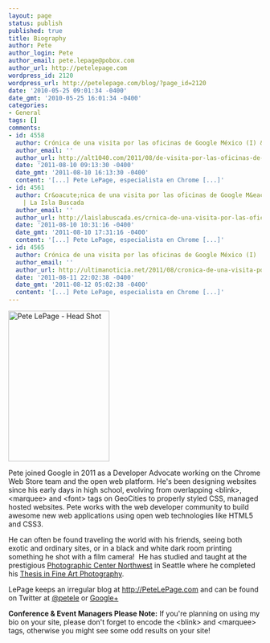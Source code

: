 ```yaml
---
layout: page
status: publish
published: true
title: Biography
author: Pete
author_login: Pete
author_email: pete.lepage@pobox.com
author_url: http://petelepage.com
wordpress_id: 2120
wordpress_url: http://petelepage.com/blog/?page_id=2120
date: '2010-05-25 09:01:34 -0400'
date_gmt: '2010-05-25 16:01:34 -0400'
categories:
- General
tags: []
comments:
- id: 4558
  author: Crónica de una visita por las oficinas de Google México (I) &mdash; ALT1040
  author_email: ''
  author_url: http://alt1040.com/2011/08/de-visita-por-las-oficinas-de-google-mexico-parte-1
  date: '2011-08-10 09:13:30 -0400'
  date_gmt: '2011-08-10 16:13:30 -0400'
  content: '[...] Pete LePage, especialista en Chrome [...]'
- id: 4561
  author: Cr&oacute;nica de una visita por las oficinas de Google M&eacute;xico (I)
    | La Isla Buscada
  author_email: ''
  author_url: http://laislabuscada.es/crnica-de-una-visita-por-las-oficinas-de-google-mxico-i/
  date: '2011-08-10 10:31:16 -0400'
  date_gmt: '2011-08-10 17:31:16 -0400'
  content: '[...] Pete LePage, especialista en Chrome [...]'
- id: 4565
  author: Crónica de una visita por las oficinas de Google México (I) | ultimanoticia.net
  author_email: ''
  author_url: http://ultimanoticia.net/2011/08/cronica-de-una-visita-por-las-oficinas-de-google-mexico-i/
  date: '2011-08-11 22:02:38 -0400'
  date_gmt: '2011-08-12 05:02:38 -0400'
  content: '[...] Pete LePage, especialista en Chrome [...]'
---
```

<p><a href="http://petelepage.com/blog/wp-content/uploads/2010/05/195990246_GkdfD-L.jpg"><img class="alignleft size-medium wp-image-2115" title="Pete LePage - Head Shot" src="http://petelepage.com/blog/wp-content/uploads/2010/05/195990246_GkdfD-L-201x300.jpg" alt="Pete LePage - Head Shot" width="201" height="300" /></a></p>
<p>Pete joined Google in 2011 as a Developer Advocate working on the Chrome Web Store team and the open web platform. He's been designing websites since his early days in high school, evolving from overlapping &lt;blink&gt;, &lt;marquee&gt; and &lt;font&gt; tags on GeoCities to properly styled CSS, managed hosted websites. Pete works with the web developer community to build awesome new web applications using open web technologies like HTML5 and CSS3.</p>
<p>He can often be found traveling the world with his friends, seeing both exotic and ordinary sites, or in a black and white dark room printing something he shot with a film camera!  He has studied and taught at the prestigious <a href="http://pcnw.org">Photographic Center Northwest</a> in Seattle where he completed his <a href="http://bbpphoto.com">Thesis in Fine Art Photography</a>.</p>
<p>LePage keeps an irregular blog at <a href="http://PeteLePage.com">http://PeteLePage.com</a> and can be found on Twitter at <a href="http://twitter.com/petele">@petele</a> or <a href="http://bit.ly/petele-plus">Google+</a></p>
<p><strong>Conference & Event Managers Please Note:</strong> If you're planning on using my bio on your site, please don't forget to encode the &lt;blink&gt; and &lt;marquee&gt; tags, otherwise you might see some odd results on your site! </p>
